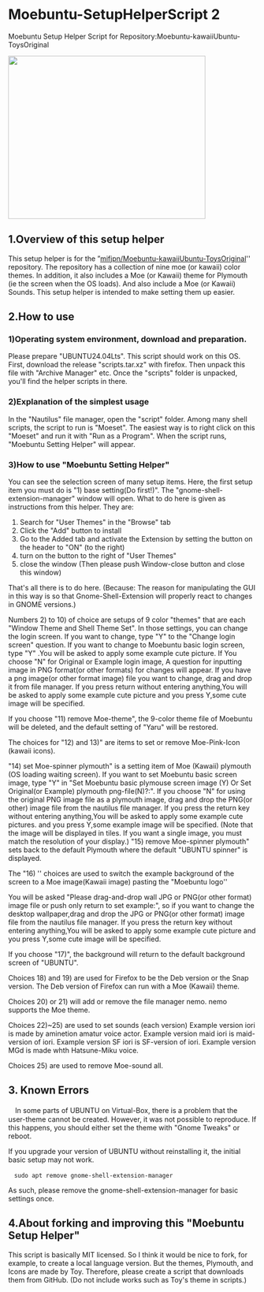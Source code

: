 ﻿# Moebuntu-SetupHelperScript 2
Moebuntu Setup Helper Script for Repository:Moebuntu-kawaiiUbuntu-ToysOriginal

<img src="https://i.imgur.com/huERBwS.png" width="400" height="331">

## 1.Overview of this setup helper
This setup helper is for the ”[mifjpn/Moebuntu-kawaiiUbuntu-ToysOriginal](https://github.com/mifjpn/Moebuntu-kawaiiUbuntu-ToysOriginal)'' repository.
The repository has a collection of nine moe (or kawaii) color themes.
In addition, it also includes a Moe (or Kawaii) theme for Plymouth (ie the screen when the OS loads).
And also include a Moe (or Kawaii) Sounds.
This setup helper is intended to make setting them up easier.

## 2.How to use
### 1)Operating system environment, download and preparation.
Please prepare "UBUNTU24.04Lts".
This script should work on this OS.
First, download the release "scripts.tar.xz" with firefox.
Then unpack this file with "Archive Manager" etc.
Once the "scripts" folder is unpacked, you'll find the helper scripts in there.
### 2)Explanation of the simplest usage
In the "Nautilus" file manager, open the "script" folder.
Among many shell scripts, the script to run is "Moeset".
The easiest way is to right click on this "Moeset" and run it with "Run as a Program".
When the script runs, "Moebuntu Setting Helper" will appear.
### 3)How to use "Moebuntu Setting Helper"
You can see the selection screen of many setup items.
Here, the first setup item you must do is "1) base setting(Do first!)".
The "gnome-shell-extension-manager" window will open. What to do here is given as instructions from this helper. They are:

1. Search for "User Themes" in the "Browse" tab
2. Click the "Add" button to install
3. Go to the Added tab and activate the Extension by setting the button on the header to "ON" (to the right)
4. turn on the button to the right of "User Themes"
5. close the window
(Then please push Window-close button and close this window)

That's all there is to do here.
 (Because: The reason for manipulating the GUI in this way is so that Gnome-Shell-Extension will properly react to changes in GNOME versions.)
 
Numbers 2) to 10) of choice are setups of 9 color "themes" that are each "Window Theme and Shell Theme Set".
In those settings, you can change the login screen.
If you want to change, type "Y" to the "Change login screen" question.
If you want to change to Moebuntu basic login screen, type "Y" .You will be asked to apply some example cute picture.
If You choose "N" for Original or Example login image,
A question for inputting image in PNG format(or other formats) for changes will appear.
If you have a png image(or other format image) file you want to change, drag and drop it from file manager. If you press return without entering anything,You will be asked to apply some example cute picture and you press Y,some cute image will be specified.

If you choose "11) remove Moe-theme", the 9-color theme file of Moebuntu will be deleted, and the default setting of "Yaru" will be restored.

The choices for "12) and 13)" are items to set or remove Moe-Pink-Icon (kawaii icons).

"14) set Moe-spinner plymouth" is a setting item of Moe (Kawaii) plymouth (OS loading waiting screen).
If you want to set Moebuntu basic screen image, type "Y" in "Set Moebuntu basic plymouse screen image (Y)
Or Set Original(or Example) plymouth png-file(N)?:". 
If you choose "N" for using the original PNG image file as a plymouth image, drag and drop the PNG(or other) image file from the nautilus file manager.
If you press the return key without entering anything,You will be asked to apply some example cute pictures. and you press Y,some example image will be specified.
(Note that the image will be displayed in tiles. If you want a single image, you must match the resolution of your display.)
"15) remove Moe-spinner plymouth" sets back to the default Plymouth where the default "UBUNTU spinner" is displayed.

The "16) '' choices are used to switch the example background of the screen to a Moe image(Kawaii image)  pasting the "Moebuntu logo''

You will be asked "Please drag-and-drop wall JPG or PNG(or other format) image file or push only return to set example:", so if you want to change the desktop wallpaper,drag and drop the JPG or PNG(or other format) image file from the nautilus file manager.
If you press the return key without entering anything,You will be asked to apply some example cute picture and you press Y,some cute image will be specified.

If you choose "17)", the background will return to the default background screen of "UBUNTU".

Choices 18) and 19) are used for Firefox to be the Deb version or the Snap version. The Deb version of Firefox can run with a Moe (Kawaii) theme.

Choices 20) or 21) will add or remove the file manager nemo. nemo supports the Moe theme.

Choices 22)~25) are used to set sounds (each version)
 Example version iori is made by aminetion amatur voice actor.
 Example version maid iori is maid-version of iori.
 Example version SF iori is SF-version of iori.
 Example version MGd is made whth Hatsune-Miku voice.
 
Choices 25) are used to remove Moe-sound all.

## 3. Known Errors
　In some parts of UBUNTU on Virtual-Box, there is a problem that the user-theme cannot be created. However, it was not possible to reproduce. If this happens, you should either set the theme with "Gnome Tweaks" or reboot.
 
 If you upgrade your version of UBUNTU without reinstalling it, the initial basic setup may not work.
```
　sudo apt remove gnome-shell-extension-manager
```
As such, please remove the gnome-shell-extension-manager for basic settings once.
 
## 4.About forking and improving this "Moebuntu Setup Helper"
This script is basically MIT licensed. So I think it would be nice to fork, for example, to create a local language version.
But the themes, Plymouth, and Icons are made by Toy.
Therefore, please create a script that downloads them from GitHub. (Do not include works such as Toy's theme in scripts.)
